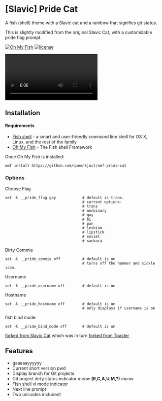 # [Slavic] Pride Cat

A fish (shell) theme with a Slavic cat and a rainbow that signifies git status.

This is slightly modified from the original Slavic Cat, with a customizable pride flag prompt.

[![Oh My Fish](https://img.shields.io/badge/Framework-Oh_My_Fish-blue.svg?style=flat)](https://github.com/oh-my-fish/oh-my-fish)
[![license](https://img.shields.io/github/license/mashape/apistatus.svg)](/LICENSE)


![Pride Cat in action](pride-cat-preview.webm)

## Installation

#### Requirements
* [Fish shell](https://github.com/fish-shell/fish-shell) - a smart and user-friendly command line
shell for OS X, Linux, and the rest of the family
* [Oh My Fish](https://github.com/oh-my-fish/oh-my-fish) - The Fish shell Framework

Once Oh My Fish is installed:

    omf install https://github.com/queenkjuul/omf-pride-cat

### Options

Choose Flag

```
set -U __pride_flag gay            # default is trans. 
                                   # current options: 
                                   # trans
                                   # nonbinary
                                   # gay
                                   # bi
                                   # pan
                                   # lesbian
                                   # lipstick
                                   # soviet
                                   # sankara
```

Dirty Commie

                                       
    set -U __pride_commie off          # default is on
                                       # turns off the hammer and sickle icon. 

Username

    set -U __pride_username off        # default is on

Hostname

    set -U __pride_hostname off        # default is on 
                                       # only displays if username is on

fish bind mode

    set -U __pride_bind_mode off       # default is on


    
[forked from Slavic Cat](https://github.com/yangwao/omf-theme-slavic-cat) which was in turn [forked from Toaster](https://github.com/oh-my-fish/theme-toaster)

## Features

 * gaaaaayyyyyy
 * Current short version pwd
 * Display branch for Git projects
 * Git project dirty status indicator *meow* **(R,C,A,U,M,?)** *meow*
 * Fish shell vi mode indicator
 * Next line prompt
 * Two unicodes included!
